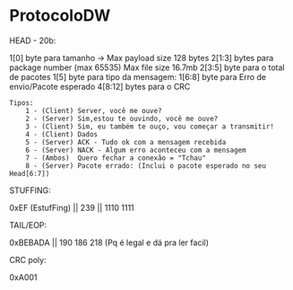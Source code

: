 # ProtocoloDW

HEAD -  20b:

1[0] byte para tamanho -> Max payload size 128 bytes
2[1:3] bytes para package number (max 65535)  Max file size 16.7mb
2[3:5] byte para o total de pacotes 
1[5] byte  para tipo da mensagem:
1[6:8] byte para Erro de envio/Pacote esperado
4[8:12] bytes para o CRC
    
    Tipos:
        1 - (Client) Server, você me ouve?
        2 - (Server) Sim,estou te ouvindo, você me ouve? 
        3 - (Client) Sim, eu também te ouço, vou começar a transmitir!
        4 - (Client) Dados
        5 - (Server) ACK - Tudo ok com a mensagem recebida
        6 - (Server) NACK - Algum erro aconteceu com a mensagem
        7 - (Ambos)  Quero fechar a conexão = "Tchau"
        8 - (Server) Pacote errado: (Inclui o pacote esperado no seu Head[6:7])

STUFFING: 

0xEF (EstufFing) || 239 || 1110 1111

TAIL/EOP:

0xBEBADA || 190 186 218  (Pq é legal e dá pra ler facil)

CRC poly:

0xA001
